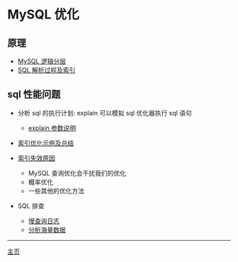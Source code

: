 # MySQL 优化

## 原理

-   [MySQL 逻辑分层](./MySQL逻辑分层.md)
-   [SQL 解析过程及索引](./SQL解析过程及索引.md)

## sql 性能问题

-   分析 sql 的执行计划: explain 可以模拟 sql 优化器执行 sql 语句

    -   [explain 参数说明](./explain参数说明.md)

-   [索引优化示例及总结](./索引优化示例.md)
-   [索引失效原因](./索引失效原因.md)

    -   MySQL 查询优化会干扰我们的优化
    -   概率优化
    -   一些其他的优化方法

-   SQL 排查
    -   [慢查询日志](./慢查询.md)
    -   [分析海量数据](./分析海量数据.md)

---

[主页](../../../../../)
